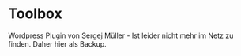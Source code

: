 # Toolbox
Wordpress Plugin von Sergej Müller - Ist leider nicht mehr im Netz zu finden. Daher hier als Backup.
